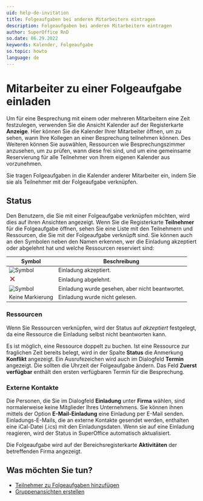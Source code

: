 ```yaml
---
uid: help-de-invitation
title: Folgeaufgaben bei anderen Mitarbeitern eintragen
description: Folgeaufgaben bei anderen Mitarbeitern eintragen
author: SuperOffice RnD
so.date: 06.29.2022
keywords: Kalender, Folgeaufgabe
so.topic: howto
language: de
---
```


# Mitarbeiter zu einer Folgeaufgabe einladen

Um für eine Besprechung mit einem oder mehreren Mitarbeitern eine Zeit festzulegen, verwenden Sie die Ansicht Kalender auf der Registerkarte **Anzeige**. Hier können Sie die Kalender Ihrer Mitarbeiter öffnen, um zu sehen, wann Ihre Kollegen an einer Besprechung teilnehmen können. Des Weiteren können Sie auswählen, Ressourcen wie Besprechungszimmer anzusehen, um zu prüfen, wann diese frei sind, und um eine gemeinsame Reservierung für alle Teilnehmer von Ihrem eigenen Kalender aus vorzunehmen.

Sie tragen Folgeaufgaben in die Kalender anderer Mitarbeiter ein, indem Sie sie als Teilnehmer mit der Folgeaufgabe verknüpfen.

## <a id="status" />Status

Den Benutzern, die Sie mit einer Folgeaufgabe verknüpfen möchten, wird dies auf ihren Ansichten angezeigt. Wenn Sie die Registerkarte **Teilnehmer** für die Folgeaufgabe öffnen, sehen Sie eine Liste mit den Teilnehmern und Ressourcen, die Sie mit der Folgeaufgabe verknüpft sind. Sie können auch an den Symbolen neben den Namen erkennen, wer die Einladung akzeptiert oder abgelehnt hat und welche Ressourcen reserviert sind:

| Symbol | Beschreibung |
|---|---|
| ![Symbol][img1] | Einladung akzeptiert. |
| ![Symbol][img2] | Einladung abgelehnt. |
| ![Symbol][img3] | Einladung wurde gesehen, aber nicht beantwortet. |
| Keine Markierung | Einladung wurde nicht gelesen. |

### Ressourcen

Wenn Sie Ressourcen verknüpfen, wird der Status auf *akzeptiert* festgelegt, da eine Ressource die Einladung selbst nicht beantworten kann.

Es ist möglich, eine Ressource doppelt zu buchen. Ist eine Ressource zur fraglichen Zeit bereits belegt, wird in der Spalte **Status** die Anmerkung **Konflikt** angezeigt. Ein Ausrufezeichen wird auch im Dialogfeld **Termin** angezeigt. Die sollten die Uhrzeit der Folgeaufgabe ändern. Das Feld **Zuerst verfügbar** enthält den ersten verfügbaren Termin für die Besprechung.

### Externe Kontakte

Die Personen, die Sie im Dialogfeld **Einladung** unter **Firma** wählen, sind normalerweise keine Mitglieder Ihres Unternehmens. Sie können ihnen mittels der Option **E-Mail-Einladung** eine Einladung per E-Mail senden. Einladungs-E-Mails, die an externe Kontakte gesendet werden, enthalten eine iCal-Datei (.ics) mit den Einladungsdaten. Wenn sie auf eine Einladung reagieren, wird der Status in SuperOffice automatisch aktualisiert.

Die Folgeaufgabe wird auf der Bereichsregisterkarte **Aktivitäten** der betreffenden Firma angezeigt.

## Was möchten Sie tun?

* [Teilnehmer zu Folgeaufgaben hinzufügen][2]
* [Gruppenansichten erstellen][1]

<!-- Referenced links -->
[1]: ../group-view.md
[2]: add-participant.md

<!-- Referenced images -->
[img1]: ../../../../../common/icons/check-black.png
[img2]: ../../../../../common/icons/reject-appointment-icon.png
[img3]: ../../../../../common/icons/assignment-seen.png
